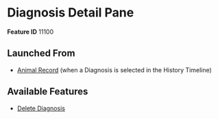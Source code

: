# Diagnosis Detail Pane

**Feature ID** 11100

## Launched From

- [Animal Record](Animal%20Record.md) (when a Diagnosis is selected in the History Timeline)

## Available Features

- [Delete Diagnosis](Delete%20Diagnosis.md)







































































